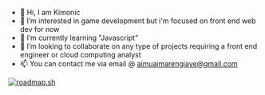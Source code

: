 - 👋 Hi, I am Kimonic
- 👀 I’m interested in game development but i'm focused on front end web dev for now
- 🌱 I’m currently learning "Javascript"
- 💞️ I’m looking to collaborate on any type of projects requiring a front end engineer or cloud computing analyst
- 📫 You can contact me via email @ aimuaimarengiaye@gmail.com


[![roadmap.sh](https://api.roadmap.sh/v1-badge/tall/64bd68278b7b0932738001fc?variant=dark)](https://roadmap.sh)

<!---
Kimonic99/Kimonic99 is a ✨ special ✨ repository because its `README.md` (this file) appears on your GitHub profile.
You can click the Preview link to take a look at your changes.
--->
